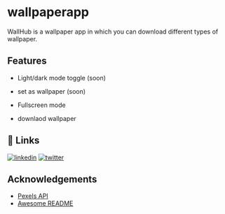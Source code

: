 # wallpaperapp

WallHub is a wallpaper app in which you can download different types of wallpaper.

## Features

- Light/dark mode toggle (soon)

- set as wallpaper (soon)

- Fullscreen mode

- downlaod wallpaper

## 🔗 Links

[![linkedin](https://img.shields.io/badge/linkedin-0A66C2?style=for-the-badge&logo=linkedin&logoColor=white)](https://www.linkedin.com/in/suraj-negi-898578243)
[![twitter](https://img.shields.io/badge/twitter-1DA1F2?style=for-the-badge&logo=twitter&logoColor=white)](https://twitter.com/is_this_suraj)


## Acknowledgements

 - [Pexels API](https://www.pexels.com/)
 - [Awesome README](https://github.com/matiassingers/awesome-readme)
